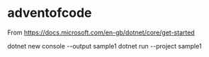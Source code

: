 # adventofcode

From <https://docs.microsoft.com/en-gb/dotnet/core/get-started>

dotnet new console --output sample1
dotnet run --project sample1
